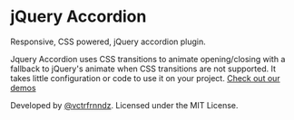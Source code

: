 jQuery Accordion
================

Responsive, CSS powered, jQuery accordion plugin.

Jquery Accordion uses CSS transitions to animate opening/closing with a fallback to jQuery's animate when CSS transitions are not supported. It takes little configuration or code to use it on your project. [Check out our demos](//vctrfrnndz.github.io/jquery-accordion)

Developed by [@vctrfrnndz](//vctrfrnndz.com). Licensed under the MIT License.
